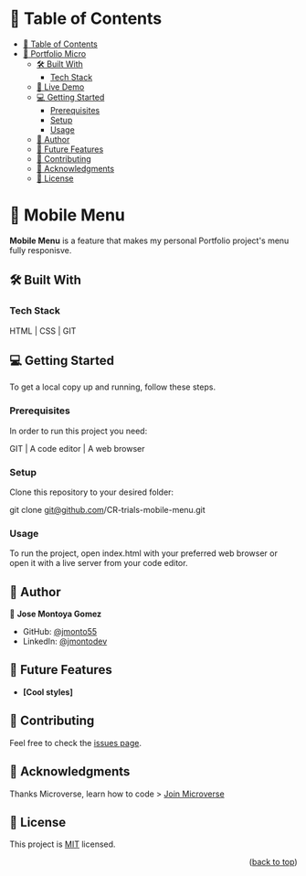 # 📗 Table of Contents

- [📗 Table of Contents](#-table-of-contents)
- [📖 Portfolio Micro ](#-portfolio-micro-)
  - [🛠 Built With ](#-built-with-)
    - [Tech Stack ](#tech-stack-)
  - [🚀 Live Demo ](#-live-demo-)
  - [💻 Getting Started ](#-getting-started-)
    - [Prerequisites](#prerequisites)
    - [Setup](#setup)
    - [Usage](#usage)
  - [👥 Author ](#-author-)
  - [🔭 Future Features ](#-future-features-)
  - [🤝 Contributing ](#-contributing-)
  - [🙏 Acknowledgments ](#-acknowledgments-)
  - [📝 License ](#-license-)

# 📖 Mobile Menu <a name="about-project"></a>

**Mobile Menu** is a feature that makes my personal Portfolio project's menu fully responisve.

## 🛠 Built With <a name="built-with"></a>

### Tech Stack <a name="tech-stack"></a>

HTML | CSS | GIT



## 💻 Getting Started <a name="getting-started"></a>

To get a local copy up and running, follow these steps.

### Prerequisites

In order to run this project you need:

GIT | A code editor | A web browser

### Setup

Clone this repository to your desired folder:

  git clone git@github.com/CR-trials-mobile-menu.git

### Usage

To run the project, open index.html with your preferred web browser or open it with a live server from your code editor.

## 👥 Author <a name="author"></a>

👤 **Jose Montoya Gomez**

- GitHub: [@jmonto55](https://github.com/jmonto55)
- LinkedIn: [@jmontodev](https://linkedin.com/in/jmontodev)

## 🔭 Future Features <a name="future-features"></a>

- **[Cool styles]**
## 🤝 Contributing <a name="contributing"></a>

Feel free to check the [issues page](https://github.com/wickathou/portfolio/issues).

## 🙏 Acknowledgments <a name="acknowledgements"></a>

Thanks Microverse, learn how to code > [Join Microverse](https://www.microverse.org/?grsf=9m3hq6)

## 📝 License <a name="license"></a>

This project is [MIT](./LICENSE) licensed.

<p align="right">(<a href="#readme-top">back to top</a>)</p>